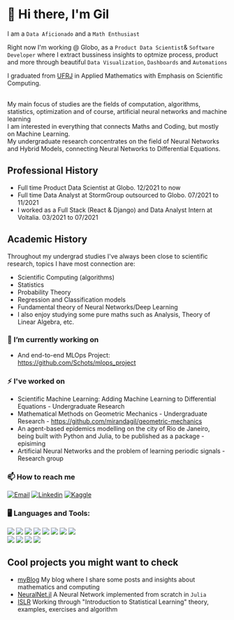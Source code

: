 # :wave: Hi there, I'm Gil

I am a `Data Aficionado` and a `Math Enthusiast`

Right now I'm working @ Globo, as a `Product Data Scientist`& `Software Developer` where I extract bussiness insights to optmize process, product and more through beautiful `Data Visualization`, `Dashboards` and `Automations`

I graduated from [UFRJ](http://www.ufrj.br) in Applied Mathematics with Emphasis on Scientific Computing.<br> <br>

My main focus of studies are the fields of computation, algorithms, statistics, optimization and of course, artificial neural networks and machine learning<br>
I am interested in everything that connects Maths and Coding, but mostly on Machine Learning.<br>
My undergraduate research concentrates on the field of Neural Networks and Hybrid Models, connecting Neural Networks to Differential Equations.<br>

## Professional History

- Full time Product Data Scientist at Globo. 12/2021 to now
- Full time Data Analyst at StormGroup outsourced to Globo. 07/2021 to 11/2021
- I worked as a Full Stack (React & Django) and Data Analyst Intern at Voltalia. 03/2021 to 07/2021

## Academic History
Throughout my undergrad studies I've always been close to scientific research, topics I have most connection are:
- Scientific Computing (algorithms)
- Statistics
- Probability Theory
- Regression and Classification models
- Fundamental theory of Neural Networks/Deep Learning
- I also enjoy studying some pure maths such as Analysis, Theory of Linear Algebra, etc.

### 🔭 I’m currently working on
 - And end-to-end MLOps Project: https://github.com/Schots/mlops_project

### ⚡ I've worked on
 - Scientific Machine Learning: Adding Machine Learning to Differential Equations - Undergraduate Research
 - Mathematical Methods on Geometric Mechanics - Undergraduate Research - https://github.com/mirandagil/geometric-mechanics
 - An agent-based epidemics modelling on the city of Rio de Janeiro, being built with Python and Julia, to be published as a package - episiming
 - Artificial Neural Networks and the problem of learning periodic signals - Research group

### 📫 How to reach me
[![Email](https://img.shields.io/badge/gil@matematica.ufrj.br-White?style=for-the-badge&logo=gmail&color=BE0030&logoColor=white)](mailto:gil@matematica.ufrj.br) [![Linkedin](https://img.shields.io/badge/Linkedin-White?style=for-the-badge&logo=linkedin&color=BE0030&logoColor=white)](https://www.linkedin.com/in/gil-miranda-87a55370/) [![Kaggle](https://img.shields.io/badge/Kaggle-White?style=for-the-badge&logo=kaggle&color=BE0030&logoColor=white)](https://www.kaggle.com/mirandagil)                                               
### :desktop_computer: Languages and Tools:
<img src="https://img.shields.io/badge/Python-White?style=plastic&logo=python&color=276DC3&logoColor=white"> <img src="https://img.shields.io/badge/Julia-White?style=plastic&logo=julia&color=276DC3&logoColor=white"> <img src="https://img.shields.io/badge/Power%20BI-White?style=plastic&logo=powerbi&color=276DC3&logoColor=white"> <img src="https://img.shields.io/badge/C++-White?style=plastic&logo=C%2B%2B&color=276DC3&logoColor=white"> <img src="https://img.shields.io/badge/HTML-White?style=plastic&logo=html5&color=276DC3&logoColor=white"> <img src="https://img.shields.io/badge/Javascript-White?style=plastic&logo=javascript&color=276DC3&logoColor=white"> <img src="https://img.shields.io/badge/CSS-White?style=plastic&logo=css3&color=276DC3&logoColor=white"> <img src="https://img.shields.io/badge/LaTeX-White?style=plastic&logo=latex&color=276DC3&logoColor=white"><br>
<img src="https://img.shields.io/badge/Arch Linux-White?style=plastic&logo=arch-linux&color=00B057&logoColor=white"> <img src="https://img.shields.io/badge/Visual Studio Code-White?style=plastic&logo=visual-studio-code&color=00B057&logoColor=white"> <img src="https://img.shields.io/badge/Jupyter-White?style=plastic&logo=jupyter&color=00B057&logoColor=white"> <img src="https://img.shields.io/badge/Git-White?style=plastic&logo=git&color=00B057&logoColor=white">

## Cool projects you might want to check
 - [myBlog](http://mirandagil.github.io/blog) My blog where I share some posts and insights about mathematics and computing
 - [NeuralNet.jl](http://www.github.com/mirandagil/neuralNet.jl) A Neural Network implemented from scratch in `Julia`
 - [ISLR](http://www.github.com/mirandagil/ISLR) Working through "Introduction to Statistical Learning" theory, examples, exercises and algorithm

<!--
**mirandagil/mirandagil** is a ✨ _special_ ✨ repository because its `README.md` (this file) appears on your GitHub profile.

Here are some ideas to get you started:

- 🔭 I’m currently working on ...
- 🌱 I’m currently learning ...
- 👯 I’m looking to collaborate on ...
- 🤔 I’m looking for help with ...
- 💬 Ask me about ...
- 📫 How to reach me: ...
- 😄 Pronouns: ...
- ⚡ Fun fact: ...
-->
